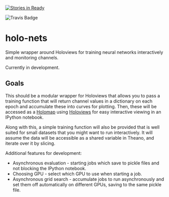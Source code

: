 [![Stories in Ready](https://badge.waffle.io/gngdb/holo-nets.png?label=ready&title=Ready)](https://waffle.io/gngdb/holo-nets)

![Travis Badge](https://travis-ci.org/gngdb/holo-nets.svg?branch=master)

# holo-nets

Simple wrapper around Holoviews for training neural networks interactively and monitoring channels.

Currently in development.

Goals
-----

This should be a modular wrapper for Holoviews that allows you to pass a 
training function that will return channel values in a dictionary on each epoch
and accumulate these into curves for plotting. Then, these will be accessed as 
a [Holomap][] using [Holoviews][] for easy interactive viewing in an IPython 
notebook. 

Along with this, a simple training function will also be provided that is well 
suited for small datasets that you might want to run interactively. It will 
assume the data will be accessible as a shared variable in Theano, and iterate
over it by slicing.

Additional features for development:

* Asynchronous evaluation - starting jobs which save to pickle files and not
blocking the IPython notebook.
* Choosing GPU - select which GPU to use when starting a job.
* Asynchronous grid search - accumulate jobs to run asynchronously and set them
off automatically on different GPUs, saving to the same pickle file.

[holomap]: https://ioam.github.io/holoviews/Tutorials/Exploring_Data
[holoviews]: https://ioam.github.io/holoviews/index.html

